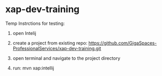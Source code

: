 # xap-dev-training


Temp Instrctions for testing:

1. open Intelij

2. create a project from existing repo: https://github.com/GigaSpaces-ProfessionalServices/xap-dev-training.git

3. open terminal and navigate to the project directory

4. run: mvn xap:intellij


